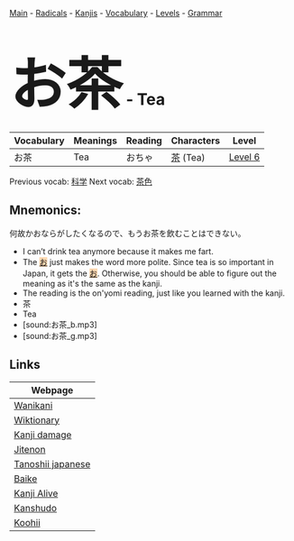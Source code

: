 <style> bigfont {font-size: 100px}</style>
[Main](../README.md) -
[Radicals](../radicals.md) -
[Kanjis](../kanjis.md) -
[Vocabulary](../vocabulary.md) -
[Levels](../levels.md) -
[Grammar](../grammar.md)
# <bigfont> お茶</bigfont> - Tea 

| Vocabulary | Meanings | Reading | Characters | Level |
| --- | --- | --- | --- | --- |
| お茶 | Tea | おちゃ |  [茶](../kanjis/茶.md) (Tea) | [Level 6](../levels/wk_level6.md) |

Previous vocab: [科学](科学.md) Next vocab: [茶色](茶色.md) 

## Mnemonics:
何故かおならがしたくなるので、もうお茶を飲むことはできない。
* I can’t drink tea anymore because it makes me fart.
* The <span style="background-color:#fed8b1"> [お](https://jisho.org/search/お)</span> just makes the word more polite. Since tea is so important in Japan, it gets the <span style="background-color:#fed8b1"> [お](https://jisho.org/search/お)</span>. Otherwise, you should be able to figure out the meaning as it's the same as the kanji.
* The reading is the on'yomi reading, just like you learned with the kanji.
* 茶
* Tea
* [sound:お茶_b.mp3]
* [sound:お茶_g.mp3]


## Links 

| Webpage |
| --- |
| [Wanikani          ](https://www.wanikani.com/kanji/お茶) |
| [Wiktionary        ](https://en.wiktionary.org/wiki/お茶) |
| [Kanji damage      ](http://www.kanjidamage.com/kanji/search?utf8=✓&q=お茶) |
| [Jitenon           ](https://jitenon.com/kanji/お茶) |
| [Tanoshii japanese ](https://www.tanoshiijapanese.com/dictionary/kanji.cfm?k=お茶) |
| [Baike             ](https://baike.baidu.com/item/お茶) |
| [Kanji Alive       ](https://app.kanjialive.com/お茶) |
| [Kanshudo          ](https://www.kanshudo.com/searchmn?q=お茶) |
| [Koohii            ](https://kanji.koohii.com/study/kanji/お茶) |
